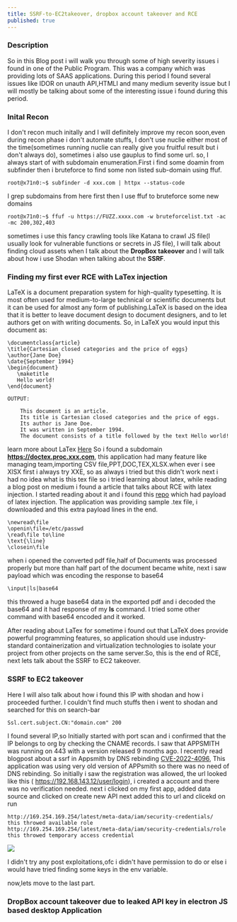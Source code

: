 ```yaml
---
title: SSRF-to-EC2takeover, dropbox account takeover and RCE
published: true
---
```


### Description
So in this Blog post i will walk you through some of high severity issues i found in one of the Public Program. This was a company which was providing lots of SAAS applications. During this period I found several issues like IDOR on unauth API,HTMLI and many medium severity issue but I will mostly be talking about some of the interesting issue i found during this period.

### Inital Recon
I don't recon much initally and I will definitely improve my recon soon,even during recon phase i don't automate stuffs, I don't use nuclie either most of the time(sometimes running nuclie can really give you fruitful result but i don't always do), sometimes i also use gauplus to find some url. 
so, I always start of with subdomain enumeration.First i find some doamin from subfinder then i bruteforce to find some non listed sub-domain using ffuf.

```
root@x71n0:~$ subfinder -d xxx.com | httpx --status-code
```
I grep subdomains from here first then I use ffuf to bruteforce some new domains
```
root@x71n0:~$ ffuf -u https://FUZZ.xxxx.com -w bruteforcelist.txt -ac -mc 200,302,403
```
sometimes i use this fancy crawling tools like Katana to crawl JS file(I usually look for vulnerable functions or secrets in JS file), I will talk about finding cloud assets when I talk about the **DropBox takeover** and I will talk about how i use Shodan when talking about the **SSRF**.

###  Finding my first ever RCE with LaTex injection

LaTeX is a document preparation system for high-quality typesetting. It is most often used for medium-to-large technical or scientific documents but it can be used for almost any form of publishing.LaTeX is based on the idea that it is better to leave document design to document designers, and to let authors get on with writing documents. So, in LaTeX you would input this document as:
```
\documentclass{article}
\title{Cartesian closed categories and the price of eggs}
\author{Jane Doe}
\date{September 1994}
\begin{document}
   \maketitle
   Hello world!
\end{document}

OUTPUT:

    This document is an article.
    Its title is Cartesian closed categories and the price of eggs.
    Its author is Jane Doe.
    It was written in September 1994.
    The document consists of a title followed by the text Hello world!

```
learn more about LaTex [Here](https://www.latex-project.org/about/)
So i found a subdomain **https://doctex.proc.xxx.com**, this application had many feature like managing team,importing CSV file,PPT,DOC,TEX,XLSX.when ever i see XlSX first i always try XXE, so as always i tried but this didn't work next i had no idea what is this tex file so i tried learning about latex, while reading a blog post on medium i found a article that talks about RCE with latex injection. I started reading about it and i found this [repo](https://github.com/swisskyrepo/PayloadsAllTheThings/tree/master/LaTeX%20Injection) which had payload of latex injection. 
The application was providing sample .tex file, i downloaded and this extra payload lines in the end.
```
\newread\file
\openin\file=/etc/passwd
\read\file to\line
\text{\line}
\closein\file
```
when i opened the converted pdf file,half of Documents was processed properly but more than half part of the document became white, next i saw payload which was encoding the response to base64
```
\input|ls|base64
```
this throwed a huge base64 data in the exported pdf and i decoded the base64 and it had response of my **ls** command. I tried some other command with base64
encoded and it worked. 

After reading about LaTex for sometime i found out that LaTeX does provide powerful programming features, so application should use industry-standard containerization and virtualization technologies to isolate your project from other projects on the same server.So, this is the end of RCE, next lets talk about the SSRF to EC2 takeover.

###  SSRF to EC2 takeover
Here I will also talk about how i found this IP with shodan and how i proceeded further. I couldn't find much stuffs then i went to shodan and searched for this on search-bar
```
Ssl.cert.subject.CN:"domain.com" 200
```
I found several IP,so Initially started with port scan and i confirmed that the IP belongs to org by checking the CNAME records. I saw that APPSMITH was running on 443 with a version released 9 months ago. I recently read blogpost about a ssrf in Appsmith by DNS rebinding [CVE-2022-4096](https://basu-banakar.medium.com/ssrf-via-dns-rebinding-cve-2022-4096-b7bf75928bb2), This application was using very old version of APPsmith so there was no need of DNS rebinding. 
So initially i saw the registration was allowed, the url looked like this ( https://192.168.143.12/user/login), i created a account and there was no verification needed.
next i clicked on my first app, added data source and clicked on create new API next added this to url and clicekd on run
```
http://169.254.169.254/latest/meta-data/iam/security-credentials/
this throwed available role
http://169.254.169.254/latest/meta-data/iam/security-credentials/role
this throwed temporary access credential
```
![](https://preview.redd.it/snsuplzu2h2a1.png?width=785&format=png&auto=webp&s=144f8dd5e27630a56bd3f2fd0d900ca37d4263e2)

I didn't try any post exploitations,ofc i didn't have permission to do or else i would have tried finding some keys in the env variable.

now,lets move to the last part.

### DropBox account takeover due to leaked API key in electron JS based desktop Application 
